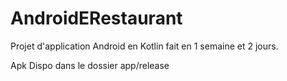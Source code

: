 # AndroidERestaurant

Projet d'application Android en Kotlin fait en 1 semaine et 2 jours.

Apk Dispo dans le dossier app/release

